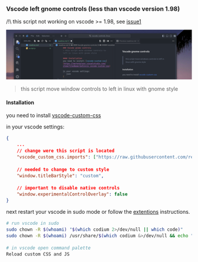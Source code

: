 ### Vscode left gnome controls (less than vscode version 1.98)

/!\ this script not working on vscode >= 1.98, see [issue1](https://github.com/remigermain/vscode-controls-linux/issues/1)

![preview](./preview.png)
> this script move window controls to left in linux with gnome style

#### Installation
you need to install [vscode-custom-css](https://marketplace.visualstudio.com/items?itemName=be5invis.vscode-custom-css)

in your vscode settings:
```json
{
    ...
    // change were this script is located
    "vscode_custom_css.imports": ["https://raw.githubusercontent.com/remigermain/vscode-controls-linux/refs/heads/main/script.js"],

    // needed to change to custom style
    "window.titleBarStyle": "custom",

    // important to disable native controls 
    "window.experimentalControlOverlay": false
}
```

next restart your vscode in sudo mode or follow the [extentions](https://marketplace.visualstudio.com/items?itemName=be5invis.vscode-custom-css) instructions.

```sh
# run vscode in sudo
sudo chown -R $(whoami) "$(which codium 2>/dev/null || which code)"
sudo chown -R $(whoami) /usr/share/$(which codium &>/dev/null && echo "codium" || echo "code")

# in vscode open command palette
Reload custom CSS and JS
```

